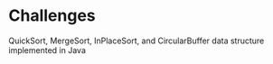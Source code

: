 # Challenges
QuickSort, MergeSort, InPlaceSort, and CircularBuffer data structure implemented in Java
